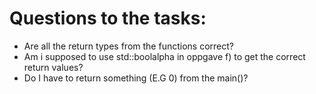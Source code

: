 # Questions to the tasks:

- Are all the return types from the functions correct?
- Am i supposed to use std::boolalpha in oppgave f) to get the correct return values?
- Do I have to return something (E.G 0) from the main()?
